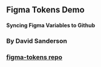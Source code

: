 <!-- classes: title -->

## Figma Tokens Demo

#### Syncing Figma Variables to Github

### By David Sanderson
### [figma-tokens repo](https://github.com/meowwolf/figma-tokens)
